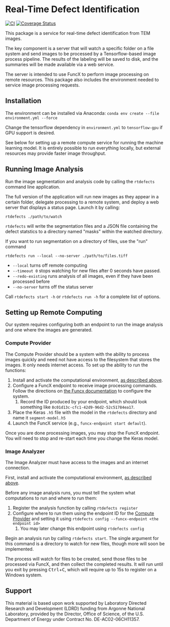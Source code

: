 # Real-Time Defect Identification

[![CI](https://github.com/ivem-argonne/real-time-defect-analysis/actions/workflows/python-app.yml/badge.svg)](https://github.com/ivem-argonne/real-time-defect-analysis/actions/workflows/python-app.yml)
[![Coverage Status](https://coveralls.io/repos/github/ivem-argonne/real-time-defect-analysis/badge.svg?branch=main)](https://coveralls.io/github/ivem-argonne/real-time-defect-analysis?branch=main)

This package is a service for real-time defect identification from TEM images. 

The key component is a server that will watch a specific folder on a file system and 
send images to be processed by a Tensorflow-based image process pipeline. 
The results of the labeling will be saved to disk, and the summaries will be made
available via a web service.

The server is intended to use FuncX to perform image processing on remote resources. 
This package also includes the environment needed to service image processing requests.

## Installation

The environment can be installed via Anaconda: ``conda env create --file environment.yml --force``

Change the tensorflow dependency in `environment.yml` to `tensorflow-gpu` if GPU support is desired.

See below for setting up a remote compute service for running the machine learning model.
It is entirely possible to run everything locally, but external resources may provide faster image throughput.

## Running Image Analysis

Run the image segmentation and analysis code by calling the `rtdefects` command line application.

The full version of the application will run new images as they appear in a certain folder,
delegate processing to a remote system,
and deploy a web server that displays a status page. Launch it by calling: 

`rtdefects ./path/to/watch`

`rtdefects` will write the segmentation files and a JSON file containing the defect statstics
to a directory named "masks" within the watched directory.

If you want to run segmentation on a directory of files, use the "run" command

`rtdefects run --local --no-server ./path/to/files.tiff`

- `--local` turns off remote computing
- `--timeout 0` stops watching for new files after 0 seconds have passed.
- `--redo-existing` runs analysis of all images, even if they have been processed before
- `--no-server` turns off the status server

Call `rtdefects start -h` or `rtdefects run -h` for a complete list of options.

## Setting up Remote Computing

Our system requires configuring both an endpoint to run the image analysis and one where the images are generated. 

### Compute Provider

The Compute Provider should be a system with the ability to process images quickly and need not have access
to the filesystem that stores the images. It only needs internet access. To set up the ability to run the functions:

1. Install and activate the computational environment, [as described above](#installation).
1. Configure a FuncX endpoint to receive image processing commands. Follow the directions on [the Funcx documentation](https://funcx.readthedocs.io/en/latest/endpoints.html#first-time-setup)
to configure the system.
    1. Record the ID produced by your endpoint, which should look something like `8c01d13c-cfc1-42d9-96d2-52c51784ea17`.  
1. Place the Keras `.h5` file with the model in the `rtdefects` directory and name it `segment-model.h5`
1. Launch the FuncX service (e.g., `funcx-endpoint start default`).

Once you are done processing images, you may stop the FuncX endpoint. 
You will need to stop and re-start each time you change the Keras model. 

### Image Analyzer

The Image Analyzer must have access to the images and an internet connection.

First, install and activate the computational environment, [as described above](#installation).

Before any image analysis runs, you must tell the system what computations to run and where to run them:
1. Register the analysis function by calling `rtdefects register`
1. Configure where to run them using the endpoint ID for the [Compute Provider](#compute-provider)
and setting it using `rtdefects config --funcx-endpoint <the endpoint id>`
   1. You may later change this endpoint using `rtdefects config`

Begin an analysis run by calling `rtdefects start`.
The single argument for this command is a directory to watch for new files,
though more will soon be implemented.

The process will watch for files to be created, send those files
to be processed via FuncX, and then collect the completed results.
It will run until you exit by pressing <kbd>Ctrl</kbd>+<kbd>C</kbd>,
which will require up to 15s to register on a Windows system.


## Support

This material is based upon work supported by Laboratory Directed Research and Development (LDRD) funding from Argonne National Laboratory, provided by the Director, Office of Science, of the U.S. Department of Energy under Contract No. DE-AC02-06CH11357.
